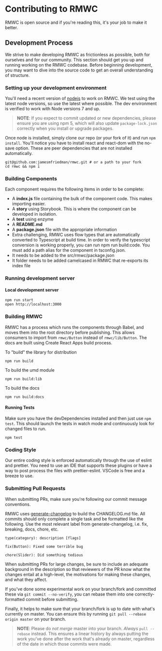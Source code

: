 # Contributing to RMWC

RMWC is open source and if you're reading this, it's your job to make it better.

## Development Process

We strive to make developing RMWC as frictionless as possible, both for ourselves and for our community. This section should get you up and running working on the RMWC codebase. Before beginning development, you may want to dive into the source code to get an overall understanding of structure.

### Setting up your development environment

You'll need a recent version of [nodejs](https://nodejs.org/en/) to work on RMWC. We test using the latest node versions, so use the latest where possible. The dev environment is verified to work with Node versions 7 and up.

> **NOTE**: If you expect to commit updated or new dependencies, please ensure you are using npm 5, which will
> also update `package-lock.json` correctly when you install or upgrade packages.

Once node is installed, simply clone our repo (or your fork of it) and run `npm install`. You'll notice you have to install react and react-dom with the no-save option. These are peer dependencies that are not installed automatically.

```
git@github.com:jamesmfriedman/rmwc.git # or a path to your fork
cd rmwc && npm i
```

### Building Components

Each component requires the following items in order to be complete:

* A **index.js** file containing the bulk of the component code. This makes importing easier.
* A **story** using Storybook. This is where the component can be developed in isolation.
* A **test** using enzyme
* A **README.md** 
* A **package.json** file with the appropriate information
* Extra challenging, RMWC uses flow types that are automatically converted to Typescript at build time. In order to verify the typescript conversion is working properly, you can run npm run build:code. You must add a path alias for the component in tsconfig.json.
* It needs to be added to the src/rmwc/package.json
* It folder needs to be added camelcased in RMWC that re-exports its index file

### Running development server

#### Local development server

```
npm run start
open http://localhost:3000
```

### Building RMWC

RMWC has a process which runs the components through Babel, and moves them into the root directory before publishing. This allows consumers to import from `rmwc/Button` instead of `rmwc/lib/Button`. The docs are built using Create React Apps build process.

To "build" the library for distribution

```
npm run build
```

To build the umd module

```
npm run build:lib
```

To build the docs

```
npm run build:docs
```

#### Running Tests

Make sure you have the devDependencies installed and then just use `npm test`. This should launch the tests in watch mode and continuously look for changed files to run.

```
npm test
```

### Coding Style

Our entire coding style is enforced automatically through the use of eslint and prettier. You need to use an IDE that supports these plugins or have a way to post process the files with prettier-eslint. VSCode is free and a breeze to use.

### Submitting Pull Requests

When submitting PRs, make sure you're following our commit message conventions.

RMWC uses [generate-changelog](https://www.npmjs.com/package/generate-changelog) to build the CHANGELOG.md file. All commits should only complete a single task and be formatted like the following. Use the most relevant label from generate-changelog, i.e. fix, breaking, docs, chore, etc.

```
type(category): description [flags]

fix(Button): Fixed some terrible bug

chore(Slider): Did something tedious
```

When submitting PRs for large changes, be sure to include an adequate background in the description
so that reviewers of the PR know what the changes entail at a high-level, the motivations for making
these changes, and what they affect.

If you've done some experimental work on your branch/fork and committed these via `git commit --no-verify`, you can rebase them into one correctly-formatted commit before submitting.

Finally, it helps to make sure that your branch/fork is up to date with what's currently on master. You can ensure this by running `git pull --rebase origin master` on your branch.

> **NOTE**: Please do _not merge_ master into your branch. _Always_ `pull --rebase` instead. This ensures a linear history by always putting the work you've done after the work that's already on master, regardless of the date in which those commits were made.
